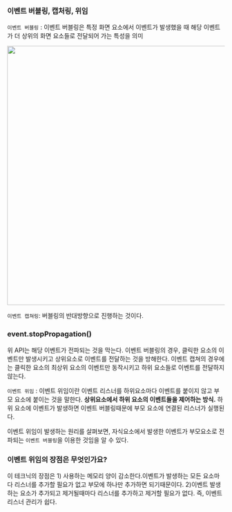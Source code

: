 ### 이벤트 버블링, 캡처링, 위임

`이벤트 버블링` : 이벤트 버블링은 특정 화면 요소에서 이벤트가 발생했을 때 해당 이벤트가 더 상위의 화면 요소들로 전달되어 가는 특성을 의미

<img src="https://velog.velcdn.com/images/chloeee/post/be36afb1-fd3c-4468-8288-e58883e448f3/image.png" width="600px" />

`이벤트 캡쳐링`: 버블링의 반대방향으로 진행하는 것이다.

### event.stopPropagation()

위 API는 해당 이벤트가 전파되는 것을 막는다. 이벤트 버블링의 경우, 클릭한 요소의 이벤트만 발생시키고 상위요소로 이벤트를 전달하는 것을 방해한다.
이벤트 캡쳐의 경우에는 클릭한 요소의 최상위 요소의 이벤트만 동작시키고 하위 요소들로 이벤트를 전달하지 않는다.

`이벤트 위임` : 이벤트 위임이란 이벤트 리스너를 하위요소마다 이벤트를 붙이지 않고 부모 요소에 붙이는 것을 말한다. **상위요소에서 하위 요소의 이벤트들을 제어하는 방식.**
하위 요소에 이벤트가 발생하면 이벤트 버블링때문에 부모 요소에 연결된 리스너가 실행된다.

이벤트 위임이 발생하는 원리를 살펴보면, 자식요소에서 발생한 이벤트가 부모요소로 전파되는 `이벤트 버블링`을 이용한 것임을 알 수 있다.

### 이벤트 위임의 장점은 무엇인가요?

이 테크닉의 장점은 1) 사용하는 메모리 양이 감소한다.이벤트가 발생하는 모든 요소마다 리스너를 추가할 필요가 없고 부모에 하나만 추가하면 되기때문이다. 2)이벤트 발생하는 요소가 추가되고 제거될때마다 리스너를 추가하고 제거할 필요가 없다. 즉, 이벤트 리스너 관리가 쉽다.
